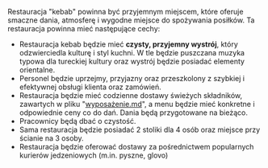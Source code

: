 Restauracja "kebab" powinna być przyjemnym miejscem, które oferuje smaczne dania, atmosferę i wygodne miejsce do spożywania posiłków. Ta restauracja powinna mieć następujące cechy:

- Restauracja kebab będzie mieć **czysty, przyjemny wystrój**, który odzwierciedla kulturę i styl kuchni. W tle będzie puszczana muzyka typowa dla tureckiej kultury oraz wystrój będzie posiadać elementy orientalne.
- Personel będzie uprzejmy, przyjazny oraz przeszkolony z szybkiej i efektywnej obsługi klienta oraz zamówień. 
- Restauracja będzie mieć codzienne dostawy świeżych składników, zawartych w pliku "[wyposażenie.md](https://github.com/dyreczka/gastronomia/blob/main/wyposazenie.md)", a menu będzie mieć konkretne i odpowiednie ceny co do dań. Dania będą przygotowane na bieżąco.
- Pracownicy będą dbać o czystość.
- Sama restauracja będzie posiadać 2 stoliki dla 4 osób oraz miejsce przy ścianie na 3 osoby.
- Restauracja będzie oferować dostawy za pośrednictwem popularnych kurierów jedzeniowych (m.in. pyszne, glovo)
